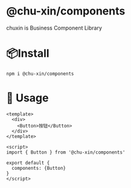 # @chu-xin/components
chuxin is Business Component Library

# 📦Install

```bash
npm i @chu-xin/components
```

# 🦄 Usage
```vue
<template>
  <div>
    <Button>按钮</Button>
  </div>
</template>

<script>
import { Button } from '@chu-xin/components'

export default {
  components: {Button}
}
</script>
```